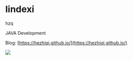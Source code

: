 # lindexi

hzq

JAVA Development 


Blog: [https://hezhiqi.github.io/](https://hezhiqi.github.io/)  



![](https://github-readme-stats.vercel.app/api?username=lindexi&show_icons=true)